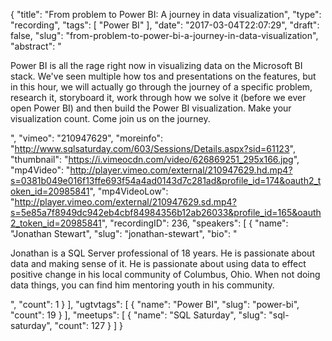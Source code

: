 {
  "title": "From problem to Power BI: A journey in data visualization",
  "type": "recording",
  "tags": [
    "Power BI"
  ],
  "date": "2017-03-04T22:07:29",
  "draft": false,
  "slug": "from-problem-to-power-bi-a-journey-in-data-visualization",
  "abstract": "<p>Power BI is all the rage right now in visualizing data on the Microsoft BI stack.  We've seen multiple how tos and presentations on the features, but in this hour, we will actually go through the journey of a specific problem, research it, storyboard it, work through how we solve it (before we ever open Power BI) and then build the Power BI visualization.   Make your visualization count.  Come join us on the journey.</p>",
  "vimeo": "210947629",
  "moreinfo": "http://www.sqlsaturday.com/603/Sessions/Details.aspx?sid=61123",
  "thumbnail": "https://i.vimeocdn.com/video/626869251_295x166.jpg",
  "mp4Video": "http://player.vimeo.com/external/210947629.hd.mp4?s=0381b049e016f13ffe693f54a4ad0143d7c281ad&profile_id=174&oauth2_token_id=20985841",
  "mp4VideoLow": "http://player.vimeo.com/external/210947629.sd.mp4?s=5e85a7f8949dc942eb4cbf84984356b12ab26033&profile_id=165&oauth2_token_id=20985841",
  "recordingID": 236,
  "speakers": [
    {
      "name": "Jonathan Stewart",
      "slug": "jonathan-stewart",
      "bio": "<p>Jonathan is a SQL Server professional of 18 years.  He is passionate about data and making sense of it.  He is passionate about using data to effect positive change in his local community of Columbus, Ohio.  When not doing data things, you can find him mentoring youth in his community.</p>",
      "count": 1
    }
  ],
  "ugtvtags": [
    {
      "name": "Power BI",
      "slug": "power-bi",
      "count": 19
    }
  ],
  "meetups": [
    {
      "name": "SQL Saturday",
      "slug": "sql-saturday",
      "count": 127
    }
  ]
}